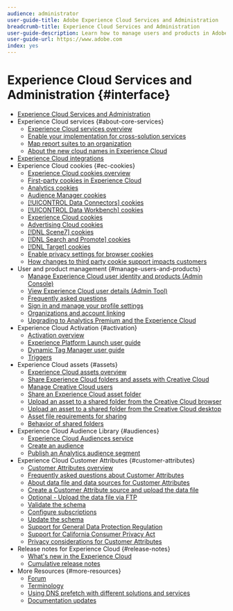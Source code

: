 ```yaml
---
audience: administrator
user-guide-title: Adobe Experience Cloud Services and Administration 
breadcrumb-title: Experience Cloud Services and Administration
user-guide-description: Learn how to manage users and products in Adobe Experience Cloud, and how to use the Customer Attributes and Audience Library services. Also learn about cookies and Experience Cloud Assets.
user-guide-url: https://www.adobe.com
index: yes
---
```


# Experience Cloud Services and Administration {#interface}

+ [Experience Cloud Services and Administration](experience-cloud.md)
+ Experience Cloud services {#about-core-services}
  + [Experience Cloud services overview](core-services-landing.md)
  + [Enable your implementation for cross-solution services](core-services/core-services.md)
  + [Map report suites to an organization](core-services/report-suite-mapping.md)
  + [About the new cloud names in Experience Cloud](solutions-core-services.md)
+ [Experience Cloud integrations](marketing-cloud-integrations.md)
+ Experience Cloud cookies {#ec-cookies}
  + [Experience Cloud cookies overview](cookies/cookies-privacy.md)
  + [First-party cookies in Experience Cloud](cookies/cookies-first-party.md)
  + [Analytics cookies](cookies/cookies-analytics.md)
  + [Audience Manager cookies](cookies/cookies-am.md)
  + [[!UICONTROL Data Connectors] cookies](cookies/cookies-dc.md)
  + [[!UICONTROL Data Workbench] cookies](cookies/cookies-insight.md)
  + [Experience Cloud cookies](cookies/cookies-mc.md)
  + [Advertising Cloud cookies](cookies/cookies-advertising-cloud.md)
  + [[!DNL Scene7] cookies](cookies/cookies-s7.md)
  + [[!DNL Search and Promote] cookies](cookies/cookies-snp.md)
  + [[!DNL Target] cookies](cookies/cookies-target.md)
  + [Enable privacy settings for browser cookies](cookies/browser-cookie-settings.md)
  + [How changes to third party cookie support impacts customers](cookies/cookies-thirdparty.md)
+ User and product management {#manage-users-and-products}
  + [Manage Experience Cloud user identity and products (Admin Console)](admin-getting-started/admin-getting-started.md)
  + [View Experience Cloud user details (Admin Tool)](admin-getting-started/admin-tool-experience-cloud.md)
  + [Frequently asked questions](admin-getting-started/faq.md)
  + [Sign in and manage your profile settings](admin-getting-started/getting-started-experience-cloud.md)
  + [Organizations and account linking](admin-getting-started/organizations.md)
  + [Upgrading to Analytics Premium and the Experience Cloud](admin-getting-started/upgrade-to-analytics-premium.md)
+ Experience Cloud Activation {#activation}
  + [Activation overview](activation/activation.md)
  + [Experience Platform Launch user guide](https://docs.adobe.com/content/help/en/launch/using/overview.html)
  + [Dynamic Tag Manager user guide](https://docs.adobe.com/content/help/en/dtm/using/dtm-home.html)
  + [Triggers](activation/triggers.md)
+ Experience Cloud assets {#assets}
  + [Experience Cloud assets overview](experience-cloud-assets/experience-cloud-assets.md)
  + [Share Experience Cloud folders and assets with Creative Cloud](experience-cloud-assets/creative-cloud.md)
  + [Manage Creative Cloud users](experience-cloud-assets/t-admin-add-cc-user.md)
  + [Share an Experience Cloud asset folder](experience-cloud-assets/t-share-creative-cloud.md)
  + [Upload an asset to a shared folder from the Creative Cloud browser](experience-cloud-assets/t-upload-asset-cc.md)
  + [Upload an asset to a shared folder from the Creative Cloud desktop](experience-cloud-assets/t-cc-asset-upload-thor.md)
  + [Asset file requirements for sharing](experience-cloud-assets/assets-file-reqs.md)
  + [Behavior of shared folders](experience-cloud-assets/asset-behavior.md)
+ Experience Cloud Audience Library {#audiences}
  + [Experience Cloud Audiences service](audience-library/audience-library.md)
  + [Create an audience](audience-library/t-audience-create.md)
  + [Publish an Analytics audience segment](audience-library/t-publish-audience-segment.md) 
+ Experience Cloud Customer Attributes {#customer-attributes}
  + [Customer Attributes overview](attributes/attributes.md)
  + [Frequently asked questions about Customer Attributes](attributes/faq-crs.md)
  + [About data file and data sources for Customer Attributes](attributes/crs-data-file.md)
  + [Create a Customer Attribute source and upload the data file](attributes/t-crs-usecase.md)
  + [Optional - Upload the data file via FTP](attributes/t-upload-attributes-ftp.md)
  + [Validate the schema](attributes/validate-schema.md)
  + [Configure subscriptions](attributes/subscription.md)
  + [Update the schema](attributes/t-update-schema.md)
  + [Support for General Data Protection Regulation](attributes/gdpr.md)
  + [Support for California Consumer Privacy Act](attributes/ccpa.md)
  + [Privacy considerations for Customer Attributes](attributes/privacy-mac.md)
+ Release notes for Experience Cloud {#release-notes}
  + [What's new in the Experience Cloud](https://docs.adobe.com/content/help/en/release-notes/experience-cloud/current.html)
  + [Cumulative release notes](marketing-cloud-interface/release-notes.md)
+ More Resources {#more-resources}
  + [Forum](https://forums.adobe.com/community/experience-cloud)
  + [Terminology](terms.md)
  + [Using DNS prefetch with different solutions and services](dns-prefetch.md)
  + [Documentation updates](doc-updates.md)
